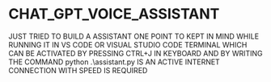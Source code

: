 # CHAT_GPT_VOICE_ASSISTANT

JUST TRIED TO BUILD A ASSISTANT
ONE POINT TO KEPT IN MIND WHILE RUNNING IT IN VS CODE OR VISUAL STUDIO CODE TERMINAL
WHICH CAN BE ACTIVATED BY PRESSING CTRL+J IN KEYBOARD 
AND BY WRITING THE COMMAND python .\assistant.py IS
AN ACTIVE INTERNET CONNECTION WITH SPEED IS REQUIRED
